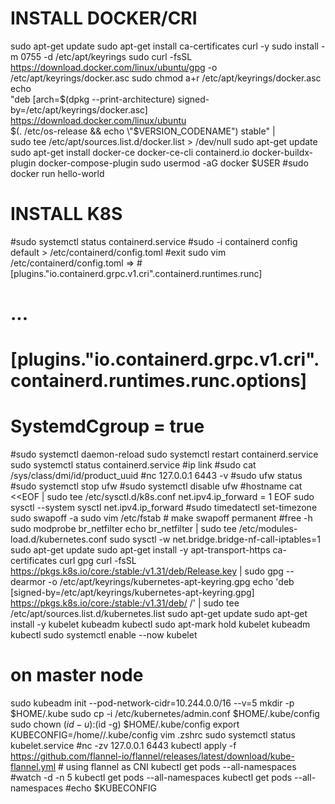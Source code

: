 # INSTALL DOCKER/CRI
sudo apt-get update
sudo apt-get install ca-certificates curl -y
sudo install -m 0755 -d /etc/apt/keyrings
sudo curl -fsSL https://download.docker.com/linux/ubuntu/gpg -o /etc/apt/keyrings/docker.asc
sudo chmod a+r /etc/apt/keyrings/docker.asc
echo \
  "deb [arch=$(dpkg --print-architecture) signed-by=/etc/apt/keyrings/docker.asc] https://download.docker.com/linux/ubuntu \
  $(. /etc/os-release && echo \"$VERSION_CODENAME\") stable" | \
  sudo tee /etc/apt/sources.list.d/docker.list > /dev/null
sudo apt-get update
sudo apt-get install docker-ce docker-ce-cli containerd.io docker-buildx-plugin docker-compose-plugin
sudo usermod -aG docker $USER
#sudo docker run hello-world

# INSTALL K8S
#sudo systemctl status containerd.service
#sudo -i
containerd config default > /etc/containerd/config.toml
#exit
sudo vim /etc/containerd/config.toml => # [plugins."io.containerd.grpc.v1.cri".containerd.runtimes.runc]
#  ...
#  [plugins."io.containerd.grpc.v1.cri".containerd.runtimes.runc.options]
#    SystemdCgroup = true

#sudo systemctl daemon-reload
sudo systemctl restart containerd.service
sudo systemctl status containerd.service 
#ip link
#sudo cat /sys/class/dmi/id/product_uuid
#nc 127.0.0.1 6443 -v
#sudo ufw status
#sudo systemctl stop ufw
#sudo systemctl disable ufw
#hostname
cat <<EOF | sudo tee /etc/sysctl.d/k8s.conf
net.ipv4.ip_forward = 1
EOF
sudo sysctl --system
sysctl net.ipv4.ip_forward
#sudo timedatectl set-timezone <proper timezone>
sudo swapoff -a
sudo vim /etc/fstab # make swapoff permanent
#free -h
sudo modprobe br_netfilter
echo br_netfilter | sudo tee /etc/modules-load.d/kubernetes.conf
sudo sysctl -w net.bridge.bridge-nf-call-iptables=1
sudo apt-get update
sudo apt-get install -y apt-transport-https ca-certificates curl gpg
curl -fsSL https://pkgs.k8s.io/core:/stable:/v1.31/deb/Release.key | sudo gpg --dearmor -o /etc/apt/keyrings/kubernetes-apt-keyring.gpg
echo 'deb [signed-by=/etc/apt/keyrings/kubernetes-apt-keyring.gpg] https://pkgs.k8s.io/core:/stable:/v1.31/deb/ /' | sudo tee /etc/apt/sources.list.d/kubernetes.list
sudo apt-get update
sudo apt-get install -y kubelet kubeadm kubectl
sudo apt-mark hold kubelet kubeadm kubectl
sudo systemctl enable --now kubelet
# on master node
sudo kubeadm init --pod-network-cidr=10.244.0.0/16 --v=5
mkdir -p $HOME/.kube
sudo cp -i /etc/kubernetes/admin.conf $HOME/.kube/config
sudo chown $(id -u):$(id -g) $HOME/.kube/config
export KUBECONFIG=/home/<username>/.kube/config
vim .zshrc
sudo systemctl status kubelet.service
#nc -zv 127.0.0.1 6443
kubectl apply -f https://github.com/flannel-io/flannel/releases/latest/download/kube-flannel.yml	# using flannel as CNI
kubectl get pods --all-namespaces
#watch -d -n 5 kubectl get pods --all-namespaces
kubectl get pods --all-namespaces
#echo $KUBECONFIG
